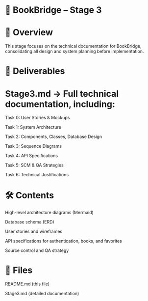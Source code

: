 # 📖 BookBridge – Stage 3
# 📌 Overview

This stage focuses on the technical documentation for BookBridge, consolidating all design and system planning before implementation.

# 📂 Deliverables

# Stage3.md → Full technical documentation, including:

Task 0: User Stories & Mockups

Task 1: System Architecture

Task 2: Components, Classes, Database Design

Task 3: Sequence Diagrams

Task 4: API Specifications

Task 5: SCM & QA Strategies

Task 6: Technical Justifications

# 🛠 Contents

High-level architecture diagrams (Mermaid)

Database schema (ERD)

User stories and wireframes

API specifications for authentication, books, and favorites

Source control and QA strategy

# 📎 Files

README.md (this file)

Stage3.md (detailed documentation)
